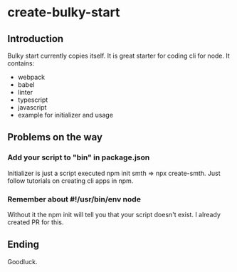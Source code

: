 # create-bulky-start

## Introduction

Bulky start currently copies itself.
It is great starter for coding cli for node.
It contains:
- webpack
- babel
- linter
- typescript
- javascript
- example for initializer and usage

## Problems on the way

### Add your script to "bin" in package.json

Initializer is just a script executed npm init smth => npx create-smth.
Just follow tutorials on creating cli apps in npm.

### Remember about #!/usr/bin/env node

Without it the npm init will tell you that your script doesn't exist.
I already created PR for this.

## Ending

Goodluck.
